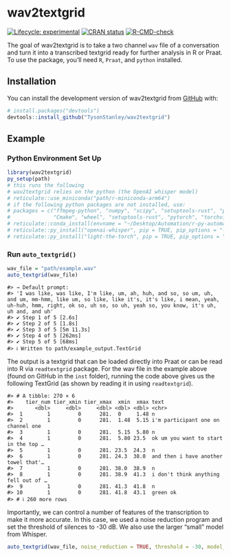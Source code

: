 
<!-- README.md is generated from README.Rmd. Please edit that file -->

# wav2textgrid

<!-- badges: start -->

[![Lifecycle:
experimental](https://img.shields.io/badge/lifecycle-experimental-orange.svg)](https://lifecycle.r-lib.org/articles/stages.html#experimental)
[![CRAN
status](https://www.r-pkg.org/badges/version/wav2textgrid)](https://CRAN.R-project.org/package=wav2textgrid)
[![R-CMD-check](https://github.com/TysonStanley/wav2textgrid/actions/workflows/R-CMD-check.yaml/badge.svg)](https://github.com/TysonStanley/wav2textgrid/actions/workflows/R-CMD-check.yaml)
<!-- badges: end -->

The goal of wav2textgrid is to take a two channel `wav` file of a
conversation and turn it into a transcribed textgrid ready for further
analysis in R or Praat. To use the package, you’ll need `R`, `Praat`,
and `python` installed.

## Installation

You can install the development version of wav2textgrid from
[GitHub](https://github.com/) with:

``` r
# install.packages("devtools")
devtools::install_github("TysonStanley/wav2textgrid")
```

## Example

### Python Environment Set Up

``` r
library(wav2textgrid)
py_setup(path)
# this runs the following
# wav2textgrid relies on the python (the OpenAI whisper model)
# reticulate::use_miniconda("path/r-miniconda-arm64")
# if the following python packages are not installed, use:
# packages = c("ffmpeg-python", "numpy", "scipy", "setuptools-rust", "pydub", "llvmlite", "librosa", "numba",
#              "Cmake", "wheel", "setuptools-rust", "pytorch", "torchvision")
# reticulate::conda_install(envname = "~/Desktop/Automation/r-py-automate", packages = packages)
# reticulate::py_install("openai-whisper", pip = TRUE, pip_options = "-U")
# reticulate::py_install("light-the-torch", pip = TRUE, pip_options = "-U")
```

### Run `auto_textgrid()`

``` r
wav_file = "path/example.wav"
auto_textgrid(wav_file)
```

    #> → Default prompt:
    #> 'I was like, was like, I'm like, um, ah, huh, and so, so um, uh, and um, mm-hmm, like um, so like, like it's, it's like, i mean, yeah, uh-huh, hmm, right, ok so, uh so, so uh, yeah so, you know, it's uh, uh and, and uh'
    #> ✔ Step 1 of 5 [2.6s]
    #> ✔ Step 2 of 5 [1.8s]
    #> ✔ Step 3 of 5 [5m 11.3s]                                                
    #> ✔ Step 4 of 5 [262ms]
    #> ✔ Step 5 of 5 [68ms]
    #> ℹ Written to path/example_output.TextGrid

The output is a textgrid that can be loaded directly into Praat or can
be read into R via `readtextgrid` package. For the wav file in the
example above (found on GitHub in the `inst` folder), running the code
above gives us the following TextGrid (as shown by reading it in using
`readtextgrid`).

    #> # A tibble: 270 × 6
    #>    tier_num tier_xmin tier_xmax  xmin  xmax text                                
    #>       <dbl>     <dbl>     <dbl> <dbl> <dbl> <chr>                               
    #>  1        1         0      281.  0     1.48 n                                   
    #>  2        1         0      281.  1.48  5.15 i'm participant one on channel one  
    #>  3        1         0      281.  5.15  5.80 n                                   
    #>  4        1         0      281.  5.80 23.5  ok um you want to start in the top …
    #>  5        1         0      281. 23.5  24.3  n                                   
    #>  6        1         0      281. 24.3  38.0  and then i have another towel that'…
    #>  7        1         0      281. 38.0  38.9  n                                   
    #>  8        1         0      281. 38.9  41.3  i don't think anything fell out of …
    #>  9        1         0      281. 41.3  41.8  n                                   
    #> 10        1         0      281. 41.8  43.1  green ok                            
    #> # ℹ 260 more rows

Importantly, we can control a number of features of the transcription to
make it more accurate. In this case, we used a noise reduction program
and set the threshold of silences to -30 dB. We also use the larger
“small” model from Whisper.

``` r
auto_textgrid(wav_file, noise_reduction = TRUE, threshold = -30, model_type = "small")
```
